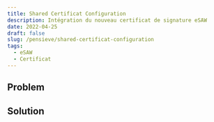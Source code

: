```yaml
---
title: Shared Certificat Configuration
description: Intégration du nouveau certificat de signature eSAW
date: 2022-04-25
draft: false
slug: /pensieve/shared-certificat-configuration
tags:
  - eSAW
  - Certificat
---
```


## Problem

## Solution

